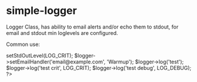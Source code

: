 # simple-logger

Logger Class, has ability to email alerts and/or echo them to stdout, for email and stdout min loglevels are configured. 

Common use:

<?php
require_once('./SimpleLogger.php');

$logger = new SimpleLogger('./log.txt');
$logger->setStdOutLevel(LOG_CRIT);
$logger->setEmailHandler('email@example.com', 'Warmup');

$logger->log('test');
$logger->log('test crit', LOG_CRIT);
$logger->log('test debug', LOG_DEBUG);
?>
